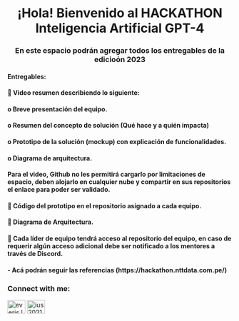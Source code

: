 <h1 align="center">¡Hola! Bienvenido al HACKATHON Inteligencia Artificial GPT-4</h1>
<h3 align="center">En este espacio podrán agregar todos los entregables de la edicioón 2023</h3>

<h4>Entregables:</h4>
<h4>📝 Video resumen describiendo lo siguiente:</h4>
<h4>    o Breve presentación del equipo.</h4>
<h4>    o Resumen del concepto de solución (Qué hace y a quién impacta)</h4>
<h4>    o Prototipo de la solución (mockup) con explicación de funcionalidades.</h4>
<h4>    o Diagrama de arquitectura.</h4>
<h4>  Para el video, Github no les permitirá cargarlo por limitaciones de espacio, deben alojarlo en cualquier nube y compartir en sus repositorios el enlace para poder ser validado. </h4>
<h4>📝 Código del prototipo en el repositorio asignado a cada equipo.</h4>
<h4>📝 Diagrama de Arquitectura.</h4>

<h4>  💬 Cada líder de equipo tendrá acceso al repositorio del equipo, en caso de requerir algún acceso adicional debe ser notificado a los mentores a través de Discord.</h4>


<h4>- Acá podrán seguir las referencias (https://hackathon.nttdata.com.pe/)</h4>


<h3 align="left">Connect with me:</h3>
<p align="left">
  <a href="hhttps://www.facebook.com/nttdata.latam" target="blank"><img align="center" src="https://raw.githubusercontent.com/rahuldkjain/github-profile-readme-generator/master/src/images/icons/Social/facebook.svg" alt="everis.latam/" height="30" width="40" /></a>
<a href="https://www.instagram.com/nttdata.latam/" target="blank"><img align="center" src="https://raw.githubusercontent.com/rahuldkjain/github-profile-readme-generator/master/src/images/icons/Social/instagram.svg" alt="ius2021" height="30" width="40" /></a>
</p>

